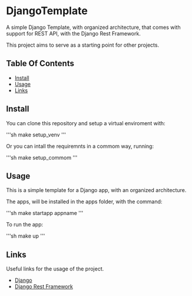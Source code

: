 # DjangoTemplate 

A simple Django Template, with organized architecture, that comes with support for REST API,
with the Django Rest Framework.

This project aims to serve as a starting point for other projects.

## Table Of Contents

- [Install](#Install)
- [Usage](#Usage)
- [Links](#Links)

## Install

You can clone this repository and setup a virtual enviroment with:

'''sh
make setup_venv
'''

Or you can intall the requiremnts in a commom way, running:

'''sh
make setup_commom
'''

## Usage

This is a simple template for a Django app, with an organized architecture.

The apps, will be installed in the apps folder, with the command:

'''sh
make startapp appname
'''

To run the app:

'''sh
make up
'''

## Links

Useful links for the usage of the project.

- [Django](https://docs.djangoproject.com/en/3.2/topics/auth/customizing/)
- [Django Rest Framework](https://www.django-rest-framework.org/)